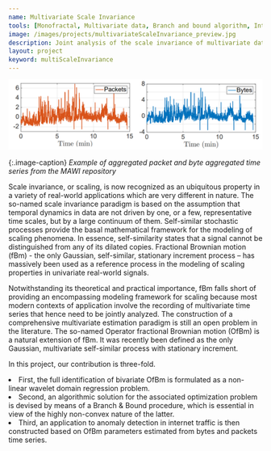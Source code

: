 ```yaml
---
name: Multivariate Scale Invariance
tools: [Monofractal, Multivariate data, Branch and bound algorithm, Internet traffic]
image: /images/projects/multivariateScaleInvariance_preview.jpg
description: Joint analysis of the scale invariance of multivariate data.
layout: project
keyword: multiScaleInvariance
---
```


![preview](/images/projects/multivariateScaleInvariance_internet.png)

{:.image-caption}
*Example of aggregated packet and byte aggregated time series from the MAWI repository*

Scale invariance, or scaling, is now recognized as an ubiquitous property in a variety of real-world applications which are very different in nature. The so-named scale invariance paradigm is based on the assumption that temporal dynamics in data are not driven by one, or a few, representative time scales, but by a large continuum of them. Self-similar stochastic processes provide the basal mathematical framework for the modeling of scaling phenomena. In essence, self-similarity states that a signal cannot be distinguished from any of its dilated copies. Fractional Brownian motion (fBm) - the only Gaussian, self-similar, stationary increment process – has massively been used as a reference process in the modeling of scaling
properties in univariate real-world signals.
 
Notwithstanding its theoretical and practical importance, fBm falls short of providing an encompassing modeling framework for scaling because most modern contexts of application involve the recording of multivariate time series that hence need to be jointly analyzed. The construction of a comprehensive multivariate estimation paradigm is still an open problem in the literature. The so-named Operator fractional Brownian motion (OfBm) is a natural extension of fBm. It was recently been
defined as the only Gaussian, multivariate self-similar process with stationary increment.

In this project, our contribution is three-fold. 
<li> First, the full identification of bivariate OfBm is formulated as a non-linear wavelet domain regression problem.
<li> Second, an algorithmic solution for the associated optimization problem is devised by means of a Branch & Bound procedure, which is essential in view of the highly non-convex nature of the latter.
<li> Third, an application to anomaly detection in internet traffic is then constructed based on OfBm parameters estimated from bytes and packets time series.
